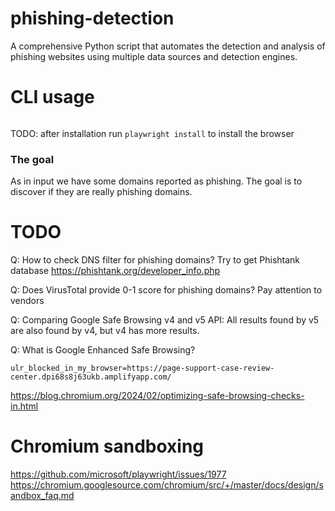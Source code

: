 # phishing-detection
A comprehensive Python script that automates the detection and analysis of phishing websites using multiple data sources and detection engines.

# CLI usage
```bash

```
TODO:
after installation run `playwright install` to install the browser

### The goal
As in input we have some domains reported as phishing. The goal is to discover if they are really phishing domains.

# TODO 
Q: How to check DNS filter for phishing domains?
Try to get Phishtank database https://phishtank.org/developer_info.php

Q: Does VirusTotal provide 0-1 score for phishing domains? Pay attention to vendors

Q: Comparing Google Safe Browsing v4 and v5 API:
All results found by v5 are also found by v4, but v4 has more results.

Q: What is Google Enhanced Safe Browsing?

`ulr_blocked_in_my_browser=https://page-support-case-review-center.dpi68s8j63ukb.amplifyapp.com/`

https://blog.chromium.org/2024/02/optimizing-safe-browsing-checks-in.html

# Chromium sandboxing
https://github.com/microsoft/playwright/issues/1977
https://chromium.googlesource.com/chromium/src/+/master/docs/design/sandbox_faq.md